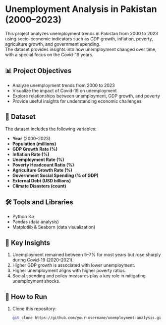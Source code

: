 # Unemployment Analysis in Pakistan (2000–2023)

This project analyzes unemployment trends in Pakistan from 2000 to 2023 using socio-economic indicators such as GDP growth, inflation, poverty, agriculture growth, and government spending.  
The dataset provides insights into how unemployment changed over time, with a special focus on the Covid-19 years.

## 📊 Project Objectives
- Analyze unemployment trends from 2000 to 2023  
- Visualize the impact of Covid-19 on unemployment  
- Explore relationships between unemployment, GDP growth, and poverty  
- Provide useful insights for understanding economic challenges  

## 📁 Dataset
The dataset includes the following variables:
- **Year** (2000–2023)  
- **Population (millions)**  
- **GDP Growth Rate (%)**  
- **Inflation Rate (%)**  
- **Unemployment Rate (%)**  
- **Poverty Headcount Ratio (%)**  
- **Agriculture Growth Rate (%)**  
- **Government Social Spending (% of GDP)**  
- **External Debt (USD billions)**  
- **Climate Disasters (count)**  

## 🛠️ Tools and Libraries
- Python 3.x  
- Pandas (data analysis)  
- Matplotlib & Seaborn (data visualization)  

## 📌 Key Insights
1. Unemployment remained between 5–7% for most years but rose sharply during Covid-19 (2020–2021).  
2. Higher GDP growth is associated with lower unemployment.  
3. Higher unemployment aligns with higher poverty ratios.  
4. Social spending and policy measures play a key role in mitigating unemployment shocks.  

## 🚀 How to Run
1. Clone this repository:  
   ```bash
   git clone https://github.com/your-username/unemployment-analysis.git

